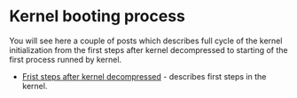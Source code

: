 # Kernel booting process

You will see here a couple of posts which describes full cycle of the kernel initialization from the first steps after kernel decompressed to starting of the first process runned by kernel.

* [Frist steps after kernel decompressed]() - describes first steps in the kernel.
